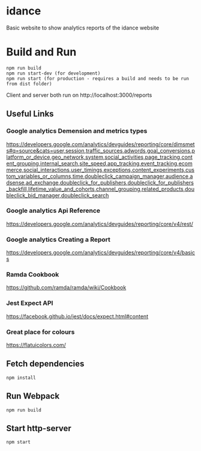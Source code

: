# idance
Basic website to show analytics reports of the idance website

# Build and Run
```
npm run build
npm run start-dev (for development)
npm run start (for production - requires a build and needs to be run from dist folder)
```

Client and server both run on http://localhost:3000/reports 

## Useful Links
### Google analytics Demension and metrics types
https://developers.google.com/analytics/devguides/reporting/core/dimsmets#q=source&cats=user,session,traffic_sources,adwords,goal_conversions,platform_or_device,geo_network,system,social_activities,page_tracking,content_grouping,internal_search,site_speed,app_tracking,event_tracking,ecommerce,social_interactions,user_timings,exceptions,content_experiments,custom_variables_or_columns,time,doubleclick_campaign_manager,audience,adsense,ad_exchange,doubleclick_for_publishers,doubleclick_for_publishers_backfill,lifetime_value_and_cohorts,channel_grouping,related_products,doubleclick_bid_manager,doubleclick_search

### Google analytics Api Reference
https://developers.google.com/analytics/devguides/reporting/core/v4/rest/

### Google analytics Creating a Report
https://developers.google.com/analytics/devguides/reporting/core/v4/basics

### Ramda Cookbook
https://github.com/ramda/ramda/wiki/Cookbook

### Jest Expect API
https://facebook.github.io/jest/docs/expect.html#content

### Great place for colours
https://flatuicolors.com/

## Fetch dependencies
```
npm install
```

## Run Webpack
```
npm run build
```

## Start http-server
```
npm start
```

